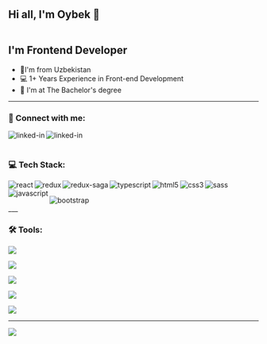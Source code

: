 
## Hi all, I'm Oybek  👋  
![<img align="right" alt="profile-wievers" src="https://komarev.com/ghpvc/?username=oybekdev1998">](https://komarev.com/ghpvc/?username=oybekdev1998)

## I'm Frontend Developer

* 📍I'm from Uzbekistan
* 💻 1+ Years Experience in Front-end Development
* 📙 I'm at The Bachelor's degree
___

### 🤝 Connect with me:

[<img align="left" alt="linked-in" src="https://camo.githubusercontent.com/a493f6833f99fb3c85788d6d9305e6b7a42b838e5ee5d138fd9a8214a7e77472/68747470733a2f2f696d672e736869656c64732e696f2f62616467652f6c696e6b6564696e2d2532333030373742352e7376673f267374796c653d666f722d7468652d6261646765266c6f676f3d6c696e6b6564696e266c6f676f436f6c6f723d7768697465" data-canonical-src="https://img.shields.io/badge/linkedin-%230077B5.svg?&amp;style=for-the-badge&amp;logo=linkedin&amp;logoColor=white" style="max-width: 100%;">](https://www.linkedin.com/in/oybek-shamuratov-47bb66221/)

[<img align="left" alt="linked-in" src="https://camo.githubusercontent.com/0ea1367897b9ee948089a0db824d57a30ce8a5413b59f80d2062b7efcd39ceb3/68747470733a2f2f696d672e736869656c64732e696f2f62616467652f74656c656772616d2d2532333030373742352e7376673f267374796c653d666f722d7468652d6261646765266c6f676f3d74656c656772616d266c6f676f436f6c6f723d7768697465" data-canonical-src="https://img.shields.io/badge/telegram-%230077B5.svg?&amp;style=for-the-badge&amp;logo=telegram&amp;logoColor=white" style="max-width: 100%;">](https://t.me/nightvolk)

<br/>
<br/>

### 💻 Tech Stack:

[<img align="left" alt="react" src="https://camo.githubusercontent.com/fff2f18c990d0a0f8c854f1e83e4fabcff73f46999a405e4c5dee0b8d12cd1b5/68747470733a2f2f696d672e736869656c64732e696f2f62616467652f72656163742d3631444146422e7376673f267374796c653d666f722d7468652d6261646765266c6f676f3d7265616374266c6f676f436f6c6f723d666666" data-canonical-src="https://img.shields.io/badge/react-61DAFB.svg?&amp;style=for-the-badge&amp;logo=react&amp;logoColor=fff" style="max-width: 100%;">]()
 
[<img align="left" alt="redux" src="https://camo.githubusercontent.com/9bb2580411576db130fee2e51a0d2f6187563d00eff4ff80b5aba8b97de5fbd2/68747470733a2f2f696d672e736869656c64732e696f2f62616467652f72656475782d3736344142432e7376673f267374796c653d666f722d7468652d6261646765266c6f676f3d7265647578266c6f676f436f6c6f723d666666" data-canonical-src="https://img.shields.io/badge/redux-764ABC.svg?&amp;style=for-the-badge&amp;logo=redux&amp;logoColor=fff" style="max-width: 100%;">]()

[<img align="left" alt="redux-saga" src="https://camo.githubusercontent.com/9ed1f93fb10f5e3198f9730f6db58b7c8270e0034fde84d6737e69d6924eb070/68747470733a2f2f696d672e736869656c64732e696f2f62616467652f726564757820736167612d3933393339332e7376673f267374796c653d666f722d7468652d6261646765266c6f676f3d72656475782d73616761266c6f676f436f6c6f723d666666" data-canonical-src="https://img.shields.io/badge/redux saga-939393.svg?&amp;style=for-the-badge&amp;logo=redux-saga&amp;logoColor=fff" style="max-width: 100%;">]()

[<img align="left" alt="typescript" src="https://camo.githubusercontent.com/2ed728c15b1a0c2850c3073d4a8ef22f5b4746aef8aab60d8ae8ec0305546982/68747470733a2f2f696d672e736869656c64732e696f2f62616467652f747970657363726970742d3030374143432e7376673f267374796c653d666f722d7468652d6261646765266c6f676f3d74797065736372697074266c6f676f436f6c6f723d666666" data-canonical-src="https://img.shields.io/badge/typescript-007ACC.svg?&amp;style=for-the-badge&amp;logo=typescript&amp;logoColor=fff" style="max-width: 100%;">]()

[<img align="left" alt="html5" src="https://camo.githubusercontent.com/b01b4e89c3944db941668d6baf68aab458a57bdacaf8cdfafb3f166ed1987e95/68747470733a2f2f696d672e736869656c64732e696f2f62616467652f68746d6c2d4533344632362e7376673f267374796c653d666f722d7468652d6261646765266c6f676f3d68746d6c35266c6f676f436f6c6f723d666666" data-canonical-src="https://img.shields.io/badge/html-E34F26.svg?&amp;style=for-the-badge&amp;logo=html5&amp;logoColor=fff" style="max-width: 100%;">]()

[<img align="left" alt="css3" src="https://camo.githubusercontent.com/74e6ff495ccdbb5e42f7e5b030c0afbbbcbdbd17952c80d058ef30b8ac73f468/68747470733a2f2f696d672e736869656c64732e696f2f62616467652f6373732d3135373242362e7376673f267374796c653d666f722d7468652d6261646765266c6f676f3d63737333266c6f676f436f6c6f723d666666" data-canonical-src="https://img.shields.io/badge/css-1572B6.svg?&amp;style=for-the-badge&amp;logo=css3&amp;logoColor=fff" style="max-width: 100%;">]()

[<img align="left" alt="sass" src="https://camo.githubusercontent.com/aecc12e348cda10443c4ba3713175c21c25c7880d3de0f1b686f74891a7b53c5/68747470733a2f2f696d672e736869656c64732e696f2f62616467652f736173732d4346363439412e7376673f267374796c653d666f722d7468652d6261646765266c6f676f3d73617373266c6f676f436f6c6f723d666666" data-canonical-src="https://img.shields.io/badge/sass-CF649A.svg?&amp;style=for-the-badge&amp;logo=sass&amp;logoColor=fff" style="max-width: 100%;">]()

[<img align="left" alt="javascript" src="https://camo.githubusercontent.com/94c215d7f2c57e13c70c13b55ce983dc9e241e6fe0a53348e9f07a8d124bbbb1/68747470733a2f2f696d672e736869656c64732e696f2f62616467652f6a6176617363726970742d4637444631452e7376673f267374796c653d666f722d7468652d6261646765266c6f676f3d6a617661736372697074266c6f676f436f6c6f723d666666" data-canonical-src="https://img.shields.io/badge/javascript-F7DF1E.svg?&amp;style=for-the-badge&amp;logo=javascript&amp;logoColor=fff" style="max-width: 100%;">]()

<br/>

[<img align="left" alt="bootstrap" src="https://camo.githubusercontent.com/6492cf470515c2bbc1de05a4a01df5ab7861a5b7985f509d4450ce164858120f/68747470733a2f2f696d672e736869656c64732e696f2f62616467652f626f6f7473747261702d3736313046372e7376673f267374796c653d666f722d7468652d6261646765266c6f676f3d626f6f747374726170266c6f676f436f6c6f723d666666" data-canonical-src="https://img.shields.io/badge/bootstrap-7610F7.svg?&amp;style=for-the-badge&amp;logo=bootstrap&amp;logoColor=fff" style="max-width: 100%;">]()

<br/>
___

### 🛠 Tools:
![](https://camo.githubusercontent.com/da8c0ced2086a91061c20c127d023fc8bd2d9352a2da4cf44658bde05dea0c8c/68747470733a2f2f696d672e736869656c64732e696f2f62616467652f6769742d4630353033332e7376673f267374796c653d666f722d7468652d6261646765266c6f676f3d676974266c6f676f436f6c6f723d666666)

![](https://camo.githubusercontent.com/b00dbca05937d3de2f9e39567dd955faedd9be2ed6941d610a8fbb4f4f4a76f0/68747470733a2f2f696d672e736869656c64732e696f2f62616467652f6769746875622d3030302e7376673f267374796c653d666f722d7468652d6261646765266c6f676f3d676974687562266c6f676f436f6c6f723d666666)

![](https://camo.githubusercontent.com/47f12d3174eec183cd53873bab90d762380783c0459288bbdc77d52c6cb3cbda/68747470733a2f2f696d672e736869656c64732e696f2f62616467652f6769746c61622d3338304437352e7376673f267374796c653d666f722d7468652d6261646765266c6f676f3d6769746c6162266c6f676f436f6c6f723d666666)

![](https://camo.githubusercontent.com/a535468c6d449b5c89ff6a05c5934f23ac753d2401dd0f7a59ff82a2f4da449a/68747470733a2f2f696d672e736869656c64732e696f2f62616467652f70686f746f73686f702d3331413846462e7376673f267374796c653d666f722d7468652d6261646765266c6f676f3d61646f62652d70686f746f73686f70266c6f676f436f6c6f723d666666)

![](https://camo.githubusercontent.com/bf0761c1a1506ba87858ea271ea71b8c46a60f95301a9684a5562f4a2ae126b1/68747470733a2f2f696d672e736869656c64732e696f2f62616467652f767320636f64652d3030374143432e7376673f267374796c653d666f722d7468652d6261646765266c6f676f3d76697375616c2d73747564696f2d636f6465266c6f676f436f6c6f723d666666)

---


![](https://github-readme-stats.vercel.app/api?username=oybekdev1998)



